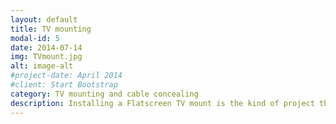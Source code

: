 ```yaml
---
layout: default
title: TV mounting
modal-id: 5
date: 2014-07-14
img: TVmount.jpg
alt: image-alt
#project-date: April 2014
#client: Start Bootstrap
category: TV mounting and cable concealing
description: Installing a Flatscreen TV mount is the kind of project that looks like easy, at first. But once you start putting holes in your wall and wondering what to do with all the wires, it quickly becomes apparent that it is more complicated. Is the mount installed securely to the wall studs? Is it leveled? Is it even the right mount for your TV? Not to mention, the tools and hardware cost you will spend on just a basic Flatscreen TV installation. What’s more, a poorly installed TV mount can be a danger to your children and pets. MT&T electric specialists inspect installation area and explain installation to customer before we begin.
---
```

